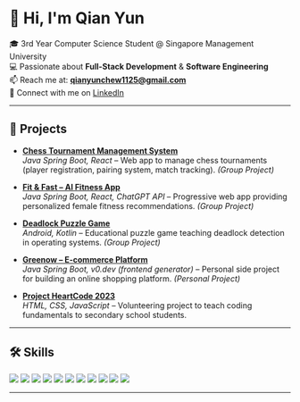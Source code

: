 # 👋 Hi, I'm Qian Yun

🎓 3rd Year Computer Science Student @ Singapore Management University  
💻 Passionate about **Full-Stack Development** & **Software Engineering**  
📫 Reach me at: **qianyunchew1125@gmail.com**  
🔗 Connect with me on [LinkedIn](https://www.linkedin.com/in/qian-yun-chew-550216215/)

---

## 🚀 Projects

- **[Chess Tournament Management System](https://github.com/q1anyun/CS203-Project)**  
  *Java Spring Boot, React* – Web app to manage chess tournaments (player registration, pairing system, match tracking). *(Group Project)*  

- **[Fit & Fast – AI Fitness App](https://github.com/matthew-ngzc/Fit-and-Fast)**  
  *Java Spring Boot, React, ChatGPT API* – Progressive web app providing personalized female fitness recommendations. *(Group Project)*  

- **[Deadlock Puzzle Game](https://github.com/FQTeo/CS205-Project)**  
  *Android, Kotlin* – Educational puzzle game teaching deadlock detection in operating systems. *(Group Project)*  

- **[Greenow – E-commerce Platform](https://github.com/q1anyun/greenow)**  
  *Java Spring Boot, v0.dev (frontend generator)* – Personal side project for building an online shopping platform. *(Personal Project)*  

- **[Project HeartCode 2023](https://github.com/Shinkeishi/Project-Heartcode-2023)**  
  *HTML, CSS, JavaScript* – Volunteering project to teach coding fundamentals to secondary school students.  

---

## 🛠️ Skills

<p align="left">
  <img src="https://img.shields.io/badge/Java-ED8B00?style=for-the-badge&logo=java&logoColor=white"/>
  <img src="https://img.shields.io/badge/Spring_Boot-6DB33F?style=for-the-badge&logo=springboot&logoColor=white"/>
  <img src="https://img.shields.io/badge/React-20232A?style=for-the-badge&logo=react&logoColor=61DAFB"/>
  <img src="https://img.shields.io/badge/HTML5-E34F26?style=for-the-badge&logo=html5&logoColor=white"/>
  <img src="https://img.shields.io/badge/CSS3-1572B6?style=for-the-badge&logo=css3&logoColor=white"/>
  <img src="https://img.shields.io/badge/JavaScript-F7DF1E?style=for-the-badge&logo=javascript&logoColor=black"/>
  <img src="https://img.shields.io/badge/Python-3776AB?style=for-the-badge&logo=python&logoColor=white"/>
  <img src="https://img.shields.io/badge/AWS-232F3E?style=for-the-badge&logo=amazonaws&logoColor=white"/>
  <img src="https://img.shields.io/badge/Docker-2496ED?style=for-the-badge&logo=docker&logoColor=white"/>
  <img src="https://img.shields.io/badge/Figma-F24E1E?style=for-the-badge&logo=figma&logoColor=white"/>
  <img src="https://img.shields.io/badge/SQL-4479A1?style=for-the-badge&logo=postgresql&logoColor=white"/>
</p>

---
